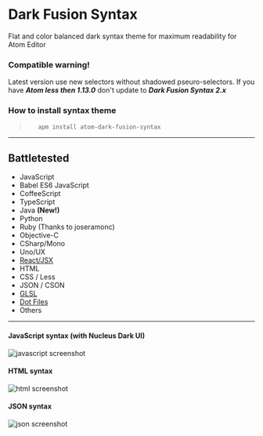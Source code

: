 Dark Fusion Syntax
==================

Flat and color balanced dark syntax theme for maximum readability for Atom Editor


### Compatible warning!

Latest version use new selectors without shadowed pseuro-selectors.
If you have ***Atom less then 1.13.0*** don't update to ***Dark Fusion Syntax 2.x***

### How to install syntax theme
>```
>    apm install atom-dark-fusion-syntax
>```


---
Battletested
------------

- JavaScript
- Babel ES6 JavaScript
- CoffeeScript
- TypeScript
- Java **(New!)**
- Python
- Ruby (Thanks to joseramonc)
- Objective-C
- CSharp/Mono
- Uno/UX
- [React/JSX](https://atom.io/packages/react)
- HTML
- CSS / Less
- JSON / CSON
- [GLSL](https://atom.io/packages/language-glsl)
- [Dot Files](https://atom.io/packages/language-dots)
- Others


---
#### JavaScript syntax (with Nucleus Dark UI)

![javascript screenshot](https://raw.githubusercontent.com/MaxGraey/atom-dark-fusion-syntax/master/screenshots/js.png)

#### HTML syntax

![html screenshot](https://raw.githubusercontent.com/MaxGraey/atom-dark-fusion-syntax/master/screenshots/html.png)

#### JSON syntax

![json screenshot](https://raw.githubusercontent.com/MaxGraey/atom-dark-fusion-syntax/master/screenshots/json.png)
